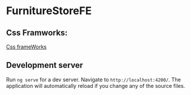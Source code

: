 # FurnitureStoreFE

## Css Framworks:

[Css frameWorks](https://valor-software.com/ngx-bootstrap/#/)

## Development server

Run `ng serve` for a dev server. Navigate to `http://localhost:4200/`. The application will automatically reload if you change any of the source files.
